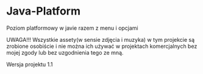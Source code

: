 # Java-Platform
Poziom platformowy w javie razem z menu i opcjami

UWAGA!!! Wszystkie assety(w sensie zdjęcia i muzyka) w tym projekcie są zrobione osobiście i nie można ich używać w projektach komercjalnych bez mojej zgody lub bez uzgodnienia tego ze mną.

Wersja projektu 1.1
